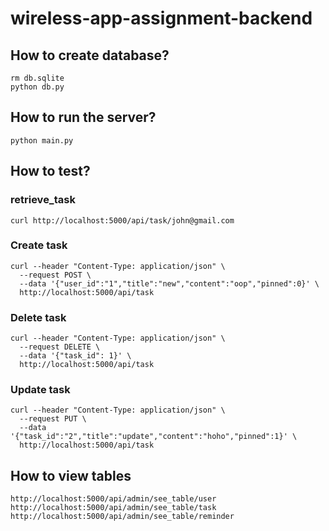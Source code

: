 # wireless-app-assignment-backend

## How to create database?
```
rm db.sqlite
python db.py
```

## How to run the server?
```
python main.py
```

## How to test?
### retrieve_task
```
curl http://localhost:5000/api/task/john@gmail.com
```

### Create task
```
curl --header "Content-Type: application/json" \
  --request POST \
  --data '{"user_id":"1","title":"new","content":"oop","pinned":0}' \
  http://localhost:5000/api/task
```

### Delete task
```
curl --header "Content-Type: application/json" \
  --request DELETE \
  --data '{"task_id": 1}' \
  http://localhost:5000/api/task
```

### Update task
```
curl --header "Content-Type: application/json" \
  --request PUT \
  --data '{"task_id":"2","title":"update","content":"hoho","pinned":1}' \
  http://localhost:5000/api/task
```


## How to view tables
```
http://localhost:5000/api/admin/see_table/user
http://localhost:5000/api/admin/see_table/task
http://localhost:5000/api/admin/see_table/reminder
```